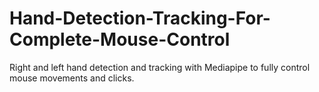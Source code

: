 # Hand-Detection-Tracking-For-Complete-Mouse-Control
Right and left hand detection and tracking with Mediapipe to fully control mouse movements and clicks.
